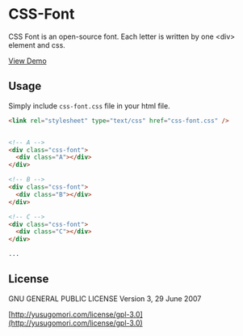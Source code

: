 CSS-Font
========

CSS Font is an open-source font. Each letter is written by one &lt;div> element and css.

[View Demo](http://yusugomori.com/dev/CSS-Font)

## Usage
Simply include `css-font.css` file in your html file.

```html
<link rel="stylesheet" type="text/css" href="css-font.css" />


<!-- A -->
<div class="css-font">
  <div class="A"></div>
</div>

<!-- B -->
<div class="css-font">
  <div class="B"></div>
</div>

<!-- C -->
<div class="css-font">
  <div class="C"></div>
</div>

...

```

## License
GNU GENERAL PUBLIC LICENSE
Version 3, 29 June 2007

[http://yusugomori.com/license/gpl-3.0](http://yusugomori.com/license/gpl-3.0)
